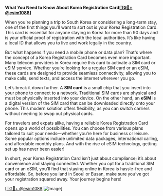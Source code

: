 **What You Need to Know About Korea Registration Card[[TG💪+ @esim1088](https://t.me/s/esim1088)]**

When you're planning a trip to South Korea or considering a long-term stay, one of the first things you'll want to sort out is your Korea Registration Card. This card is essential for anyone staying in Korea for more than 90 days and is your official proof of registration with the local authorities. It’s like having a local ID that allows you to live and work legally in the country.

But what happens if you need a mobile phone or data plan? That's where the concept of a Korea Registration Card becomes even more important. Many telecom providers in Korea require this card to activate a SIM card or eSIM service. Whether you’re looking for a regular SIM card or an eSIM, these cards are designed to provide seamless connectivity, allowing you to make calls, send texts, and access the internet wherever you go.

Let’s break it down further. A **SIM card** is a small chip that you insert into your phone to connect to a network. Traditional SIM cards are physical and must be physically inserted into your device. On the other hand, an **eSIM** is a digital version of the SIM card that can be downloaded directly onto your phone. This modern solution offers flexibility, as you can switch carriers without needing to swap out physical cards.

For travelers and expats alike, having a reliable Korea Registration Card opens up a world of possibilities. You can choose from various plans tailored to suit your needs—whether you’re here for business or leisure. Some popular options include unlimited data packages, international calling, and affordable monthly plans. And with the rise of eSIM technology, getting set up has never been easier!

In short, your Korea Registration Card isn’t just about compliance; it’s about convenience and staying connected. Whether you opt for a traditional SIM card or an eSIM, you’ll find that staying online in Korea is hassle-free and affordable. So, before you land in Seoul or Busan, make sure you’ve got your registration squared away. Your journey begins here! 

[[TG💪+ @esim1088](https://t.me/s/esim1088) ![Image](https://i.postimg.cc/Y0z9fWf4/image.png)]